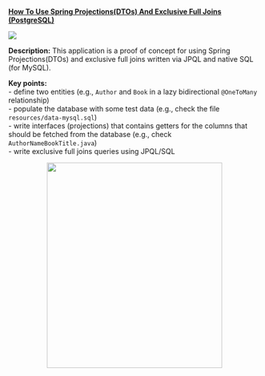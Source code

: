 **[How To Use Spring Projections(DTOs) And Exclusive Full Joins (PostgreSQL)](https://github.com/AnghelLeonard/Hibernate-SpringBoot/tree/master/HibernateSpringBootDtoViaOuterExcludingJoins)**

![](https://github.com/AnghelLeonard/Hibernate-SpringBoot/blob/master/HibernateSpringBootDtoViaOuterExcludingJoins/DTO%20via%20exclusive%20full%20joins.png)

**Description:** This application is a proof of concept for using Spring Projections(DTOs) and exclusive full joins written via JPQL and native SQL (for MySQL).

**Key points:**\
     - define two entities (e.g., `Author` and `Book` in a lazy bidirectional `@OneToMany` relationship)\
     - populate the database with some test data (e.g., check the file `resources/data-mysql.sql`)\
     - write interfaces (projections) that contains getters for the columns that should be fetched from the database (e.g., check `AuthorNameBookTitle.java`)\
     - write exclusive full joins queries using JPQL/SQL

<a href="https://leanpub.com/java-persistence-performance-illustrated-guide"><p align="center"><img src="https://github.com/AnghelLeonard/Hibernate-SpringBoot/blob/master/Java%20Persistence%20Performance%20Illustrated%20Guide.jpg" height="410" width="350"/></p></a>

